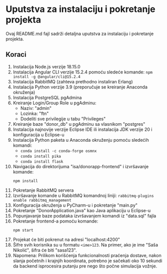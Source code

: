 # Uputstva za instalaciju i pokretanje projekta

Ovaj README.md fajl sadrži detaljna uputstva za instalaciju i pokretanje projekta.

## Koraci

1. Instalacija Node.js verzije 18.15.0
2. Instalacija Angular CLI verzije 15.2.4 pomoću sledeće komande: `npm install -g @angular/cli@15.2.4`
3. Instalacija RabbitMQ (zahteva prethodno instaliran Erlang)
4. Instalacija Python verzije 3.9 (preporučuje se kreiranje Anaconda okruženja)
5. Instalacija PostgreSQL pgAdmina
6. Kreiranje Login/Group Role u pgAdminu:
   - Naziv: "admin"
   - Lozinka: "ftn"
   - Dodeliti sve privilegije u tabu "Privileges"
7. Kreiranje baze "donor_db" u pgAdminu sa vlasnikom "postgres"
8. Instalacija najnovije verzije Eclipse IDE ili instalacija JDK verzije 20 i konfiguracija u Eclipse-u
9. Instalacija Python paketa u Anaconda okruženju pomoću sledećih komandi:
   - `conda install -c conda-forge osmnx`
   - `conda install pika`
   - `conda install flask`
10. Navigacija do direktorijuma "isa/donorapp-frontend" i izvršavanje komande:
    ```
    npm install
    ```
11. Pokretanje RabbitMQ servera
12. Izvršavanje komande u RabbitMQ komandnoj liniji: `rabbitmq-plugins enable rabbitmq_management`
13. Konfiguracija okruženja u PyCharm-u i pokretanje "main.py"
14. Pokretanje "DonorApplication.java" kao Java aplikaciju u Eclipse-u
15. Popunjavanje baze podataka izvršavanjem komandi iz "data.sql" fajla
16. Pokretanje frontend-a pomoću komande:
    ```
    npm start
    ```
17. Projekat će biti pokrenut na adresi "localhost:4200"
18. Šifre svih korisnika su u formatu `<ime>123`. Na primer, ako je ime "Saša Nikolić", šifra će biti "sasa123".
19. Napomena: Prilikom korišćenja funkcionalnosti praćenja dostave, nakon slanja početnih i krajnjih koordinata, potrebno je sačekati oko 10 sekundi da backend isprocesira putanju pre nego što počne simulacija vožnje.

